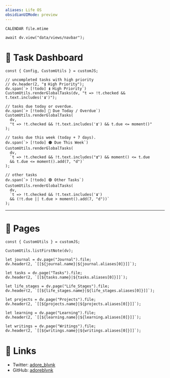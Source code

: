 ```yaml
---
aliases: Life OS
obsidianUIMode: preview
---
```


```dataview
CALENDAR file.mtime
```

```dataviewjs
await dv.view("data/views/navbar");
```

# 📌 Task Dashboard

<!-- Task Dashboard: Each category is ordered by importance and does not show tasks shown in the previous category. -->

```dataviewjs
const { Config, CustomUtils } = customJS;

// uncompleted tasks with high priority
// dv.header(2, "⏫ High Priority");
dv.span(`> [!todo] ⏫ High Priority`)
CustomUtils.renderGlobalTasks(dv, "t => !t.checked && t.text.includes('⏫')");

// tasks due today or overdue.
dv.span(`> [!todo] 🔴 Due Today / Overdue`)
CustomUtils.renderGlobalTasks(
  dv,
  "t => !t.checked && !t.text.includes('⏫') && t.due <= moment()"
);

// tasks due this week (today + 7 days).
dv.span(`> [!todo] 🟠 Due This Week`)
CustomUtils.renderGlobalTasks(
  dv,
  `t => !t.checked && !t.text.includes("⏫") && moment() <= t.due
  && t.due <= moment().add(7, "d")`
);

// other tasks
dv.span(`> [!todo] 🟢 Other Tasks`)
CustomUtils.renderGlobalTasks(
  dv,
  `t => !t.checked && !t.text.includes('⏫')
  && (!t.due || t.due > moment().add(7, "d"))`
);
```

---

# 📄 Pages

<!-- Pages: Personal items. -->

```dataviewjs
const { CustomUtils } = customJS;

CustomUtils.listFirstNote(dv);

let journal = dv.page("Journal").file;
dv.header(2, `[[${journal.name}|${journal.aliases[0]}]]`);

let tasks = dv.page("Tasks").file;
dv.header(2, `[[${tasks.name}|${tasks.aliases[0]}]]`);

let life_stages = dv.page("Life_Stages").file;
dv.header(2, `[[${life_stages.name}|${life_stages.aliases[0]}]]`);

let projects = dv.page("Projects").file;
dv.header(2, `[[${projects.name}|${projects.aliases[0]}]]`);

let learning = dv.page("Learning").file;
dv.header(2, `[[${learning.name}|${learning.aliases[0]}]]`);

let writings = dv.page("Writings").file;
dv.header(2, `[[${writings.name}|${writings.aliases[0]}]]`);
```

# 🔗 Links

- Twitter: [adore_blvnk](https://twitter.com/adore_blvnk)
- GitHub: [adoreblvnk](https://github.com/adoreblvnk)
